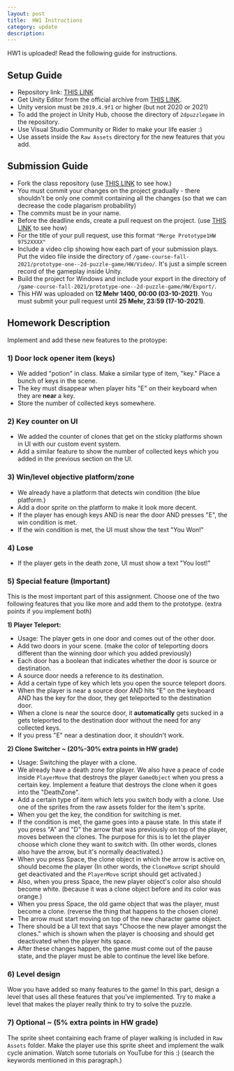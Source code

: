 ```yaml
---
layout: post
title:  HW1 Instructions
category: update 
description: 
---
```

HW1 is uploaded! Read the following guide for instructions.

## Setup Guide
- Repository link: [THIS LINK](https://github.com/amuuu/game-course-fall-2021)
- Get Unity Editor from the official archive from [THIS LINK]().
- Unity version must be `2019.4.9f1` or higher (but not 2020 or 2021)
- To add the project in Unity Hub, choose the directory of `2dpuzzlegame` in the repository.
- Use Visual Studio Community or Rider to make your life easier :)
- Use assets inside the `Raw Assets` directory for the new features that you add.

## Submission Guide

- Fork the class repository (use [THIS LINK](https://docs.github.com/en/get-started/quickstart/fork-a-repo) to see how.)
- You must commit your changes on the project gradually - there shouldn't be only one commit containing all the changes (so that we can decrease the code plagarism probability)
- The commits must be in your name.
- Before the deadline ends, create a pull request on the project. (use [THIS LINK](https://docs.github.com/en/github/collaborating-with-pull-requests/proposing-changes-to-your-work-with-pull-requests/creating-a-pull-request-from-a-fork) to see how)
- For the title of your pull request, use this format `"Merge Prototype1HW 9752XXXX"`
- Include a video clip showing how each part of your submission plays. Put the video file inside the directory of `/game-course-fall-2021/prototype-one--2d-puzzle-game/HW/Video/`. It's just a simple screen record of the gameplay inside Unity.
- Build the project for Windows and include your export in the directory of  `/game-course-fall-2021/prototype-one--2d-puzzle-game/HW/Export/`.
- This HW was uploaded on **12 Mehr 1400, 00:00 (03-10-2021)**. You must submit your pull request until **25 Mehr, 23:59 (17-10-2021)**.

## Homework Description

Implement and add these new features to the protoype:

### 1) Door lock opener item (keys)
- We added "potion" in class. Make a similar type of item, "key." Place a bunch of keys in the scene. 
- The key must disappear when player hits "E" on their keyboard when they are **near** a key.
- Store the number of collected keys somewhere.

### 2) Key counter on UI
- We added the counter of clones that get on the sticky platforms shown in UI with our custom event system.
- Add a similar feature to show the number of collected keys which you added in the previous section on the UI.

### 3) Win/level objective platform/zone
- We already have a platform that detects win condition (the blue platform.)
- Add a door sprite on the platform to make it look more decent.
- If the player has enough keys AND is near the door AND presses "E", the win condition is met.
- If the win condition is met, the UI must show the text "You Won!"

### 4) Lose
- If the player gets in the death zone, UI must show a text "You lost!"

### 5) Special feature (Important)
This is the most important part of this assignment. Choose one of the two following features that you like more and add them to the prototype. (extra points if you implement both)

**1) Player Teleport:**

- Usage: The player gets in one door and comes out of the other door.
- Add two doors in your scene. (make the color of teleporting doors different than the winning door which you added previously)
- Each door has a boolean that indicates whether the door is source or destination.
- A source door needs a reference to its destination.
- Add a certain type of key which lets you open the source teleport doors.
- When the player is near a source door AND hits "E" on the keyboard AND has the key for the door, they get teleported to the destination door.
- When a clone is near the source door, it **automatically** gets sucked in a gets teleported to the destination door without the need for any collected keys.
- If you press "E" near a destination door, it shouldn't work.


**2) Clone Switcher ~ (20%-30% extra points in HW grade)**

- Usage: Switching the player with a clone.
- We already have a death zone for player. We also have a peace of code inside `PlayerMove` that destroys the player `GameObject` when you press a certain key. Implement a feature that destroys the clone when it goes into the "DeathZone".
- Add a certain type of item which lets you switch body with a clone. Use one of the sprites from the raw assets folder for the item's sprite.
- When you get the key, the condition for switching is met.
- If the condition is met, the game goes into a pause state. In this state if you press "A" and "D" the arrow that was previously on top of the player, moves between the clones. The purpose for this is to let the player choose which clone they want to switch with. (In other words, clones also have the arrow, but it's normally deactivated.)
- When you press Space, the clone object in which the arrow is active on, should become the player (In other words, the `CloneMove` script should get deactivated and the `PlayerMove` script should get activated.)
- Also, when you press Space, the new player object's color also should become white. (because it was a clone object before and its color was orange.)
- When you press Space, the old game object that was the player, must become a clone. (reverse the thing that happens to the chosen clone)
- The arrow must start moving on top of the new character game object.
- There should be a UI text that says "Choose the new player amongst the clones." which is shown when the player is choosing and should get deactivated when the player hits space.
- After these changes happen, the game must come out of the pause state, and the player must be able to continue the level like before.


### 6) Level design
Wow you have added so many features to the game! In this part, design a level that uses all these features that you've implemented. Try to make a level that makes the player really think to try to solve the puzzle.


### 7) Optional ~ (5% extra points in HW grade)
The sprite sheet containing each frame of player walking is included in `Raw Assets` folder. Make the player use this sprite sheet and implement the walk cycle animation. Watch some tutorials on YouTube for this :) (search the keywords mentioned in this paragraph.)